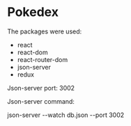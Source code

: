 # Pokedex
The packages were used:

* react
* react-dom
* react-router-dom
* json-server
* redux

Json-server port: 3002

Json-server command:

json-server --watch db.json --port 3002

